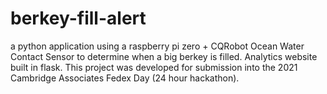 # berkey-fill-alert
a python application using a raspberry pi zero + CQRobot Ocean Water Contact Sensor to determine when a big berkey is filled.  Analytics website built in flask.  This project was developed for submission into the 2021 Cambridge Associates Fedex Day (24 hour hackathon).
